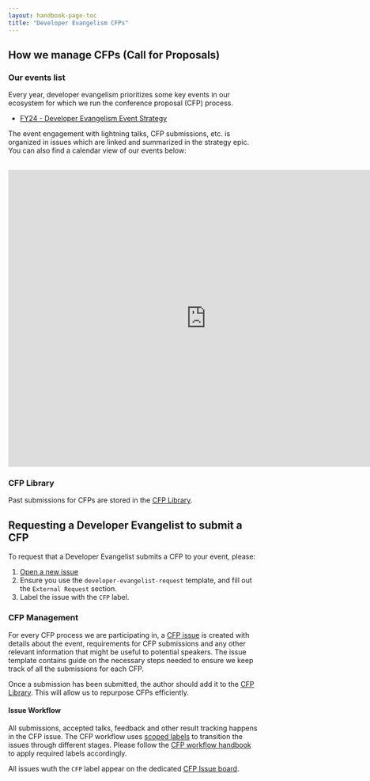 ```yaml
---
layout: handbook-page-toc
title: "Developer Evangelism CFPs"
---
```


## How we manage CFPs (Call for Proposals)

### Our events list

Every year, developer evangelism prioritizes some key events in our ecosystem for which we run the conference proposal (CFP) process. 

- [FY24 - Developer Evangelism Event Strategy](https://gitlab.com/groups/gitlab-com/marketing/-/epics/3538)

The event engagement with lightning talks, CFP submissions, etc. is organized in issues which are linked and summarized in the strategy epic. You can also find a calendar view of our events below:

<br>

<iframe src="https://calendar.google.com/calendar/embed?src=c_7930fcb0c9e4783bdd3d23858ae9af4306f28d976a40c833f50710c7cb86ba82%40group.calendar.google.com&ctz=UTC" style="border: 0" width="800" height="600" frameborder="0" scrolling="no"></iframe>

### CFP Library 

Past submissions for CFPs are stored in the [CFP Library](https://docs.google.com/spreadsheets/d/1KX8uf-4Ov8ybztJibQlGr9HvgH9VobpA8Nv5ecny1N4/edit#gid=0).

## Requesting a Developer Evangelist to submit a CFP

To request that a Developer Evangelist submits a CFP to your event, please:

1. [Open a new issue](https://gitlab.com/gitlab-com/marketing/community-relations/dev-evangelism/meta/-/issues/new?issuable_template=developer-evangelist-request) 
1. Ensure you use the `developer-evangelist-request` template, and fill out the `External Request` section.
1. Label the issue with the `CFP` label.

### CFP Management

For every CFP process we are participating in, a [CFP issue](https://gitlab.com/gitlab-com/marketing/corporate_marketing/corporate-marketing/-/issues/new?issuable_template=CFP-Meta) is created with details about the event, requirements for CFP submissions and any other relevant information that might be useful to potential speakers. The issue template contains guide on the necessary steps needed to ensure we keep track of all the submissions for each CFP.

Once a submission has been submitted, the author should add it to the [CFP Library](https://docs.google.com/spreadsheets/d/1KX8uf-4Ov8ybztJibQlGr9HvgH9VobpA8Nv5ecny1N4/edit#gid=0). This will allow us to repurpose CFPs efficiently.

#### Issue Workflow

All submissions, accepted talks, feedback and other result tracking happens in the CFP issue. The CFP workflow uses [scoped labels](/handbook/marketing/community-relations/developer-evangelism/workflow/#cfp-labels) to transition the issues through different stages. Please follow the [CFP workflow handbook](/handbook/marketing/community-relations/developer-evangelism/workflow/#cfp-workflow) to apply required labels accordingly. 

All issues wuth the `CFP` label appear on the dedicated [CFP Issue board](https://gitlab.com/gitlab-com/marketing/corporate_marketing/corporate-marketing/-/boards/2415569?&label_name[]=CFP).


